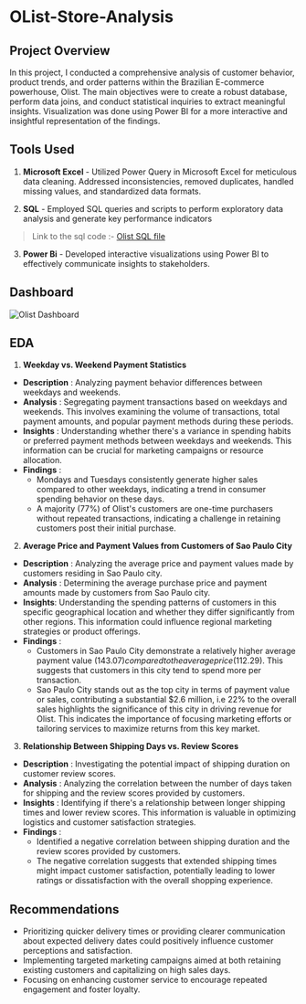 # OList-Store-Analysis

## Project Overview
In this project, I conducted a comprehensive analysis of customer behavior, product trends, and order patterns within the Brazilian E-commerce powerhouse, Olist. The main objectives were to create a robust database, perform data joins, and conduct statistical inquiries to extract meaningful insights. Visualization was done using Power BI for a more interactive and insightful representation of the findings.

## Tools Used
1. **Microsoft Excel** - Utilized Power Query in Microsoft Excel for meticulous data cleaning. Addressed inconsistencies, removed duplicates, handled missing values, and standardized data formats.
   
2. **SQL** - Employed SQL queries and scripts to perform exploratory data analysis and generate key performance indicators
> Link to the sql code :- [Olist SQL file](https://github.com/VK1055/OList-Store-Analysis/blob/main/olist%20SQL.sql)

3. **Power Bi** - Developed interactive visualizations using Power BI to effectively communicate insights to stakeholders.

## Dashboard

![Olist Dashboard](https://github.com/VK1055/OList-Store-Analysis/assets/149875549/859563f8-3fcb-4140-9a08-a2a04b99dc26)




## EDA 
1. **Weekday vs. Weekend Payment Statistics**
 
- **Description** : Analyzing payment behavior differences between weekdays and weekends.
- **Analysis** : Segregating payment transactions based on weekdays and weekends. This involves examining the volume of transactions, total payment amounts, and popular payment methods during these periods.
-	**Insights** : Understanding whether there's a variance in spending habits or preferred payment methods between weekdays and weekends. This information can be crucial for marketing campaigns or resource allocation.
- **Findings** :
  * Mondays and Tuesdays consistently generate higher sales compared to other weekdays, indicating a trend in consumer spending behavior on these days.
  * A majority (77%) of Olist's customers are one-time purchasers without repeated transactions, indicating a challenge in retaining customers post their initial purchase.
  
2. **Average Price and Payment Values from Customers of Sao Paulo City**
- **Description** : Analyzing the average price and payment values made by customers residing in Sao Paulo city.
- **Analysis** : Determining the average purchase price and payment amounts made by customers from Sao Paulo city.
- **Insights**: Understanding the spending patterns of customers in this specific geographical location and whether they differ significantly from other regions. This information could influence regional marketing strategies or product offerings.
- **Findings** :
   * Customers in Sao Paulo City demonstrate a relatively higher average payment value ($143.07) compared to the average price ($112.29). This suggests that customers in this city tend to spend more per transaction.
  * Sao Paulo City stands out as the top city in terms of payment value or sales, contributing a substantial $2.6 million, i.e 22% to the overall sales highlights the significance of this city in driving revenue for Olist. This indicates the importance of focusing marketing efforts or tailoring services to maximize returns from this key market.


3. **Relationship Between Shipping Days vs. Review Scores**
- **Description** : Investigating the potential impact of shipping duration on customer review scores.
- **Analysis** : Analyzing the correlation between the number of days taken for shipping and the review scores provided by customers.
- **Insights** : Identifying if there's a relationship between longer shipping times and lower review scores. This information is valuable in optimizing logistics and customer satisfaction strategies.
- **Findings** :
  * Identified a negative correlation between shipping duration and the review scores provided by customers.
  * The negative correlation suggests that extended shipping times might impact customer satisfaction, potentially leading to lower ratings or dissatisfaction with the overall shopping experience.

## Recommendations
- Prioritizing quicker delivery times or providing clearer communication about expected delivery dates could positively influence customer perceptions and satisfaction.
- Implementing targeted marketing campaigns aimed at both retaining existing customers and capitalizing on high sales days.
- Focusing on enhancing customer service to encourage repeated engagement and foster loyalty.

